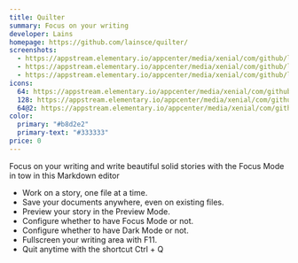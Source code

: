 ```yaml
---
title: Quilter
summary: Focus on your writing
developer: Lains
homepage: https://github.com/lainsce/quilter/
screenshots:
  - https://appstream.elementary.io/appcenter/media/xenial/com/github/lainsce.quilter.desktop/ECD9096E61B47825E25887553FF26F38/screenshots/image-1_orig.png
  - https://appstream.elementary.io/appcenter/media/xenial/com/github/lainsce.quilter.desktop/ECD9096E61B47825E25887553FF26F38/screenshots/image-2_orig.png
  - https://appstream.elementary.io/appcenter/media/xenial/com/github/lainsce.quilter.desktop/ECD9096E61B47825E25887553FF26F38/screenshots/image-3_orig.png
icons:
  64: https://appstream.elementary.io/appcenter/media/xenial/com/github/lainsce.quilter.desktop/ECD9096E61B47825E25887553FF26F38/icons/64x64/com.github.lainsce.quilter_com.github.lainsce.quilter.png
  128: https://appstream.elementary.io/appcenter/media/xenial/com/github/lainsce.quilter.desktop/ECD9096E61B47825E25887553FF26F38/icons/128x128/com.github.lainsce.quilter_com.github.lainsce.quilter.png
  64@2: https://appstream.elementary.io/appcenter/media/xenial/com/github/lainsce.quilter.desktop/ECD9096E61B47825E25887553FF26F38/icons/64x64@2/com.github.lainsce.quilter_com.github.lainsce.quilter.png
color:
  primary: "#b8d2e2"
  primary-text: "#333333"
price: 0
---
```


<p>Focus on your writing and write beautiful solid stories with the Focus Mode in tow in this Markdown editor</p>
<ul>
  <li>Work on a story, one file at a time.</li>
  <li>Save your documents anywhere, even on existing files.</li>
  <li>Preview your story in the Preview Mode.</li>
  <li>Configure whether to have Focus Mode or not.</li>
  <li>Configure whether to have Dark Mode or not.</li>
  <li>Fullscreen your writing area with F11.</li>
  <li>Quit anytime with the shortcut Ctrl + Q</li>
</ul>